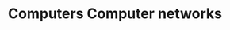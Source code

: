 ---
title: Computers Computer networks
longTitle: 'Computers, Computer networks'
tags:
- gccommon
relatedTerm:
- "[[Computer systems]]"
---